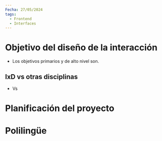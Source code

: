 ```yaml
---
Fecha: 27/05/2024
tags:
  - Frontend
  - Interfaces
---
```

# Objetivo del diseño de la interacción
- Los objetivos primarios y de alto nivel son.
## IxD vs otras disciplinas
- Vs
# Planificación del proyecto


# Polilingüe







